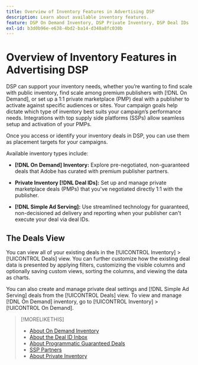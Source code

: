 ```yaml
---
title: Overview of Inventory Features in Advertising DSP
description: Learn about available inventory features.
feature: DSP On Demand Inventory, DSP Private Inventory, DSP Deal IDs
exl-id: b3d0b96e-e638-4bd2-ba14-d348a8fc030b
---
```

# Overview of Inventory Features in Advertising DSP

DSP can support your inventory needs, whether you’re wanting to find scale with public inventory, find scale among premium publishers with [!DNL On Demand], or set up a 1:1 private marketplace (PMP) deal with a publisher to activate against specific audiences or sites. Your campaign goals help dictate which type of inventory best suits your campaign’s performance needs. Integrations with top supply side platforms (SSPs) allow seamless setup and activation of your PMPs.

Once you access or identify your inventory deals in DSP, you can use them as placement targets for your campaigns.

Available inventory types include:

* **[!DNL On Demand] Inventory:** Explore pre-negotiated, non-guaranteed deals that Adobe has curated with premium publisher partners.

* **Private Inventory [!DNL Deal IDs]:** Set up and manage private marketplace deals (PMPs) that you've negotiated directly 1:1 with the publisher. 

* **[!DNL Simple Ad Serving]:** Use streamlined technology for guaranteed, non-decisioned ad delivery and reporting when your publisher can't execute your deal via deal IDs.

## The Deals View

You can view all of your existing deals in the [!UICONTROL Inventory] > [!UICONTROL Deals] view. You can further customize how the existing deal data is presented by applying filters, customizing the visible columns and optionally saving custom views, sorting the columns, and viewing the data as charts.

You can also create and manage private deal settings and [!DNL Simple Ad Serving] deals from the [!UICONTROL Deals] view. To view and manage [!DNL On Demand] inventory, go to [!UICONTROL Inventory] > [!UICONTROL On Demand].

>[!MORELIKETHIS]
>
>* [About On Demand Inventory](on-demand-inventory-about.md)
>* [About the Deal ID Inbox](deal-id-inbox-about.md)
>* [About Programmatic Guaranteed Deals](programmatic-guaranteed-about.md)
>* [SSP Partners](ssp-partners.md)
>* [About Private Inventory](private-inventory-about.md)
